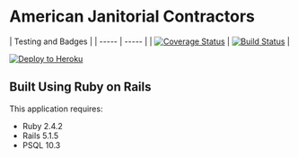 American Janitorial Contractors
================
| Testing and Badges |
| ----- | ----- |
| [![Coverage Status](https://coveralls.io/repos/github/DBombay/ajc/badge.svg?branch=STAGING)](https://coveralls.io/github/DBombay/ajc?branch=STAGING) | [![Build Status](https://travis-ci.org/DBombay/ajc.svg?branch=STAGING)](https://travis-ci.org/DBombay/ajc) |

[![Deploy to Heroku](https://www.herokucdn.com/deploy/button.png)](https://heroku.com/deploy)

Built Using Ruby on Rails
-------------

This application requires:

- Ruby 2.4.2
- Rails 5.1.5
- PSQL 10.3
